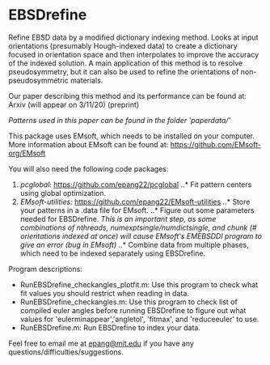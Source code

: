 # EBSDrefine
Refine EBSD data by a modified dictionary indexing method. Looks at input orientations (presumably Hough-indexed data) to create a dictionary focused in orientation space and then interpolates to improve the accuracy of the indexed solution. A main application of this method is to resolve pseudosymmetry, but it can also be used to refine the orientations of non-pseudosymmetric materials.

Our paper describing this method and its performance can be found at: Arxiv (will appear on 3/11/20) (preprint)

*Patterns used in this paper can be found in the folder 'paperdata/'*

This package uses EMsoft, which needs to be installed on your computer. More information about EMsoft can be found at: https://github.com/EMsoft-org/EMsoft

You will also need the following code packages:
1. *pcglobal*: https://github.com/epang22/pcglobal
..* Fit pattern centers using global optimization. 
2. *EMsoft-utilities*: https://github.com/epang22/EMsoft-utilities
..* Store your patterns in a .data file for EMsoft.
..* Figure out some parameters needed for EBSDrefine. *This is an important step, as some combinations of nthreads, numexptsingle/numdictsingle, and chunk (# orientations indexed at once) will cause EMsoft's EMEBSDDI program to give an error (bug in EMsoft)*
..* Combine data from multiple phases, which need to be indexed separately using EBSDrefine.

Program descriptions:
- RunEBSDrefine_checkangles_plotfit.m: Use this program to check what fit values you should restrict when reading in data.
- RunEBSDrefine_checkangles.m: Use this program to check list of compiled euler angles before running EBSDrefine to figure out what values for 'eulerminappear','angletol', 'fitmax', and 'reduceeuler' to use.
- RunEBSDrefine.m: Run EBSDrefine to index your data.

Feel free to email me at epang@mit.edu if you have any questions/difficulties/suggestions.
